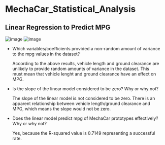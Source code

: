 # MechaCar_Statistical_Analysis

## Linear Regression to Predict MPG

![image](https://user-images.githubusercontent.com/64279232/135885807-ebaeadf0-21f9-4515-b0bf-aa6caaf72af5.png)
![image](https://user-images.githubusercontent.com/64279232/135885912-fd56837f-44c7-41c1-84c4-da34b3d79036.png)

- Which variables/coefficients provided a non-random amount of variance to the mpg values in the dataset?

  According to the above results, vehicle length and ground clearance are unlikely to provide random amounts of variance in the dataset.  This must mean that vehicle lenght and  ground clearance have an effect on MPG. 


- Is the slope of the linear model considered to be zero?  Why or why not? 

  The slope of the linear model is not considered to be zero.  There is an apparent relationship between vehicle length/ground clearance and MPG, which means the slope would not be zero. 


- Does the linear model predict mpg of MechaCar prototypes effectively?  Why or why not?

  Yes, because the R-squared value is 0.7149 representing a successful rate.  
